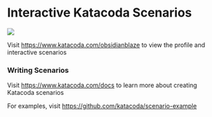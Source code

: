 # Interactive Katacoda Scenarios

[![](http://shields.katacoda.com/katacoda/obsidianblaze/count.svg)](https://www.katacoda.com/obsidianblaze "Get your profile on Katacoda.com")

Visit https://www.katacoda.com/obsidianblaze to view the profile and interactive scenarios

### Writing Scenarios
Visit https://www.katacoda.com/docs to learn more about creating Katacoda scenarios

For examples, visit https://github.com/katacoda/scenario-example
